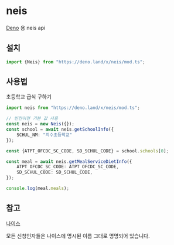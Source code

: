 # neis

[Deno](https://deno.land/) 용 neis api

## 설치

```ts
import {Neis} from "https://deno.land/x/neis/mod.ts";
```

## 사용법

초등학교 급식 구하기

```ts
import neis from "https://deno.land/x/neis/mod.ts";

// 빈칸이면 기본 값 사용
const neis = new Neis({});
const school = await neis.getSchoolInfo({
    SCHUL_NM: "지수초등학교"
});

const {ATPT_OFCDC_SC_CODE, SD_SCHUL_CODE} = school.schools[0];

const meal = await neis.getMealServiceDietInfo({
    ATPT_OFCDC_SC_CODE: ATPT_OFCDC_SC_CODE,
    SD_SCHUL_CODE: SD_SCHUL_CODE,
});

console.log(meal.meals);
```

## 참고

[나이스](https://open.neis.go.kr/portal/data/dataset/searchDatasetPage.do#)

모든 신청인자들은 나이스에 명시된 이름 그대로 명명되어 있습니다.
